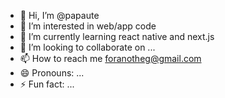 - 👋 Hi, I’m @papaute
- 👀 I’m interested in web/app code
- 🌱 I’m currently learning react native and next.js
- 💞️ I’m looking to collaborate on ...
- 📫 How to reach me foranotheg@gmail.com 
- 😄 Pronouns: ...
- ⚡ Fun fact: ...

<!---
papaute/papaute is a ✨ special ✨ repository because its `README.md` (this file) appears on your GitHub profile.
You can click the Preview link to take a look at your changes.
--->
